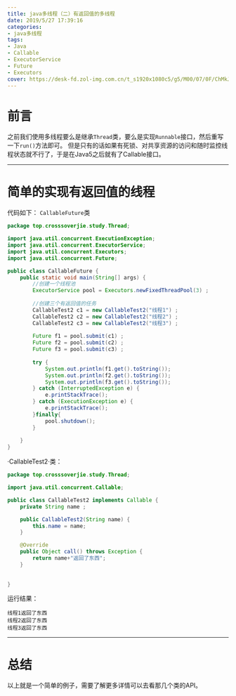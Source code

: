 ```yaml
---
title: java多线程（二）有返回值的多线程
date: 2019/5/27 17:39:16   
categories: 
- java多线程
tags: 
- Java
- Callable
- ExecutorService
- Future
- Executors
cover: https://desk-fd.zol-img.com.cn/t_s1920x1080c5/g5/M00/07/0F/ChMkJ1Y5vy6IGa41AHu2Kjj8UysAAEfWgMPeG4Ae7ZC860.jpg
---
```

# 前言

之前我们使用多线程要么是继承`Thread`类，要么是实现`Runnable`接口，然后重写一下`run()`方法即可。
但是只有的话如果有死锁、对共享资源的访问和随时监控线程状态就不行了，于是在Java5之后就有了Callable接口。

----------

# 简单的实现有返回值的线程
代码如下：
`CallableFuture`类
```java
package top.crosssoverjie.study.Thread;

import java.util.concurrent.ExecutionException;
import java.util.concurrent.ExecutorService;
import java.util.concurrent.Executors;
import java.util.concurrent.Future;

public class CallableFuture {
	public static void main(String[] args) {
		//创建一个线程池
		ExecutorService pool = Executors.newFixedThreadPool(3) ;
		
		//创建三个有返回值的任务
		CallableTest2 c1 = new CallableTest2("线程1") ;
		CallableTest2 c2 = new CallableTest2("线程2") ;
		CallableTest2 c3 = new CallableTest2("线程3") ;
		
		Future f1 = pool.submit(c1) ;
		Future f2 = pool.submit(c2) ;
		Future f3 = pool.submit(c3) ;
		
		try {
			System.out.println(f1.get().toString());
			System.out.println(f2.get().toString());
			System.out.println(f3.get().toString());
		} catch (InterruptedException e) {
			e.printStackTrace();
		} catch (ExecutionException e) {
			e.printStackTrace();
		}finally{
			pool.shutdown();
		}
		
	}
}
```
<!--more-->
·CallableTest2·类：
```java
package top.crosssoverjie.study.Thread;

import java.util.concurrent.Callable;

public class CallableTest2 implements Callable {
	private String name ;

	public CallableTest2(String name) {
		this.name = name;
	}

	@Override
	public Object call() throws Exception {
		return name+"返回了东西";
	}
	
	
}
```
运行结果：
```
线程1返回了东西
线程2返回了东西
线程3返回了东西
```

----------
# 总结
以上就是一个简单的例子，需要了解更多详情可以去看那几个类的API。


